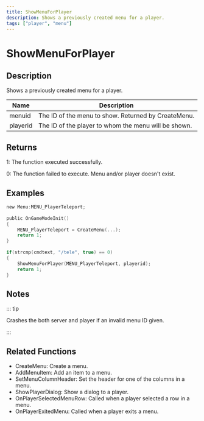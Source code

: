 ```yaml
---
title: ShowMenuForPlayer
description: Shows a previously created menu for a player.
tags: ["player", "menu"]
---
```


# ShowMenuForPlayer

## Description

Shows a previously created menu for a player.

| Name     | Description                                          |
| -------- | ---------------------------------------------------- |
| menuid   | The ID of the menu to show. Returned by CreateMenu.  |
| playerid | The ID of the player to whom the menu will be shown. |

## Returns

1: The function executed successfully.

0: The function failed to execute. Menu and/or player doesn't exist.

## Examples

```c
new Menu:MENU_PlayerTeleport;
 
public OnGameModeInit()
{
    MENU_PlayerTeleport = CreateMenu(...);
    return 1;
}
 
if(strcmp(cmdtext, "/tele", true) == 0)
{
    ShowMenuForPlayer(MENU_PlayerTeleport, playerid);
    return 1;
}
```

## Notes

::: tip

Crashes the both server and player if an invalid menu ID given.

:::

## Related Functions

- CreateMenu: Create a menu.
- AddMenuItem: Add an item to a menu.
- SetMenuColumnHeader: Set the header for one of the columns in a menu.
- ShowPlayerDialog: Show a dialog to a player.
- OnPlayerSelectedMenuRow: Called when a player selected a row in a menu.
- OnPlayerExitedMenu: Called when a player exits a menu.
